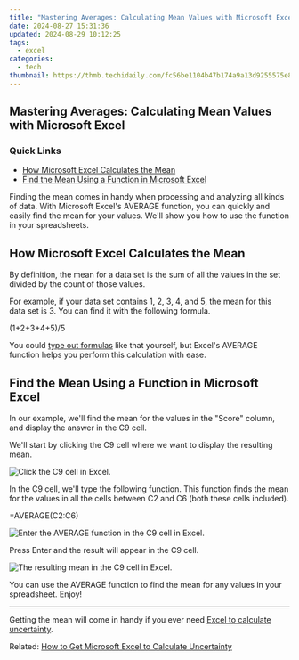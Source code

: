 ```yaml
---
title: "Mastering Averages: Calculating Mean Values with Microsoft Excel"
date: 2024-08-27 15:31:36
updated: 2024-08-29 10:12:25
tags:
  - excel
categories:
  - tech
thumbnail: https://thmb.techidaily.com/fc56be1104b47b174a9a13d9255575e8e01dfcc34ec60d7f7f9e3cbb3a84553c.jpg
---
```


## Mastering Averages: Calculating Mean Values with Microsoft Excel

### Quick Links

* [How Microsoft Excel Calculates the Mean](https://phone-solutions.techidaily.com/best-video-repair-tool-to-fix-and-repair-corrupt-mp4movavi-video-files-of-play-40c-by-stellar-video-repair-mobile-video-repair/)
* [Find the Mean Using a Function in Microsoft Excel](https://article-posts.techidaily.com/easy-guide-to-start-product-review-channel/)

 Finding the mean comes in handy when processing and analyzing all kinds of data. With Microsoft Excel's AVERAGE function, you can quickly and easily find the mean for your values. We'll show you how to use the function in your spreadsheets.

##  How Microsoft Excel Calculates the Mean

 By definition, the mean for a data set is the sum of all the values in the set divided by the count of those values.

 For example, if your data set contains 1, 2, 3, 4, and 5, the mean for this data set is 3\. You can find it with the following formula.

(1+2+3+4+5)/5

 You could [type out formulas](https://extra-resources.techidaily.com/2024-approved-crafting-visuals-in-ae-selecting-excellent-plugin-choices/) like that yourself, but Excel's AVERAGE function helps you perform this calculation with ease.

##  Find the Mean Using a Function in Microsoft Excel

 In our example, we'll find the mean for the values in the "Score" column, and display the answer in the C9 cell.

 We'll start by clicking the C9 cell where we want to display the resulting mean.

![Click the C9 cell in Excel.](https://static1.howtogeekimages.com/wordpress/wp-content/uploads/2021/09/1-select-c9-cell1.png) 

 In the C9 cell, we'll type the following function. This function finds the mean for the values in all the cells between C2 and C6 (both these cells included).

=AVERAGE(C2:C6)

![Enter the AVERAGE function in the C9 cell in Excel.](https://static1.howtogeekimages.com/wordpress/wp-content/uploads/2021/09/2-enter-mean-formula1.png) 

 Press Enter and the result will appear in the C9 cell.

![The resulting mean in the C9 cell in Excel.](https://static1.howtogeekimages.com/wordpress/wp-content/uploads/2021/09/3-mean-answer-excel1.png) 

 You can use the AVERAGE function to find the mean for any values in your spreadsheet. Enjoy!

---

 Getting the mean will come in handy if you ever need [Excel to calculate uncertainty](https://extra-resources.techidaily.com/chrome-os-vocal-personalization-guide-review-of-the-best-speech-converters-for-2024/).

Related: [How to Get Microsoft Excel to Calculate Uncertainty](https://extra-resources.techidaily.com/chrome-os-vocal-personalization-guide-review-of-the-best-speech-converters-for-2024/)

<ins class="adsbygoogle"
     style="display:block"
     data-ad-format="autorelaxed"
     data-ad-client="ca-pub-7571918770474297"
     data-ad-slot="1223367746"></ins>



<ins class="adsbygoogle"
     style="display:block"
     data-ad-client="ca-pub-7571918770474297"
     data-ad-slot="8358498916"
     data-ad-format="auto"
     data-full-width-responsive="true"></ins>
